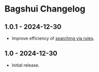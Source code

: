 # Bagshui Changelog

## 1.0.1 - 2024-12-30
* Improve efficiency of [searching via rules](https://github.com/veechs/Bagshui/wiki/Searching#Advanced-searches).

## 1.0 - 2024-12-30
* Initial release.